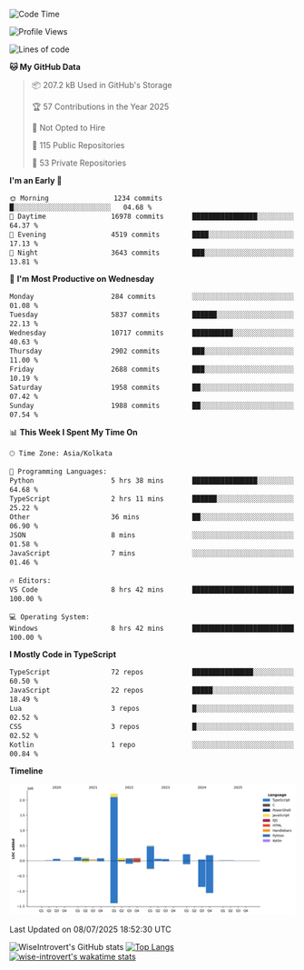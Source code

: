 <!--START_SECTION:waka-->
![Code Time](http://img.shields.io/badge/Code%20Time-2%2C380%20hrs%2039%20mins-blue)

![Profile Views](http://img.shields.io/badge/Profile%20Views-5-blue)

![Lines of code](https://img.shields.io/badge/From%20Hello%20World%20I%27ve%20Written-3.9%20million%20lines%20of%20code-blue)

**🐱 My GitHub Data** 

> 📦 207.2 kB Used in GitHub's Storage 
 > 
> 🏆 57 Contributions in the Year 2025
 > 
> 🚫 Not Opted to Hire
 > 
> 📜 115 Public Repositories 
 > 
> 🔑 53 Private Repositories 
 > 
**I'm an Early 🐤** 

```text
🌞 Morning                1234 commits        █░░░░░░░░░░░░░░░░░░░░░░░░   04.68 % 
🌆 Daytime                16978 commits       ████████████████░░░░░░░░░   64.37 % 
🌃 Evening                4519 commits        ████░░░░░░░░░░░░░░░░░░░░░   17.13 % 
🌙 Night                  3643 commits        ███░░░░░░░░░░░░░░░░░░░░░░   13.81 % 
```
📅 **I'm Most Productive on Wednesday** 

```text
Monday                   284 commits         ░░░░░░░░░░░░░░░░░░░░░░░░░   01.08 % 
Tuesday                  5837 commits        ██████░░░░░░░░░░░░░░░░░░░   22.13 % 
Wednesday                10717 commits       ██████████░░░░░░░░░░░░░░░   40.63 % 
Thursday                 2902 commits        ███░░░░░░░░░░░░░░░░░░░░░░   11.00 % 
Friday                   2688 commits        ███░░░░░░░░░░░░░░░░░░░░░░   10.19 % 
Saturday                 1958 commits        ██░░░░░░░░░░░░░░░░░░░░░░░   07.42 % 
Sunday                   1988 commits        ██░░░░░░░░░░░░░░░░░░░░░░░   07.54 % 
```


📊 **This Week I Spent My Time On** 

```text
🕑︎ Time Zone: Asia/Kolkata

💬 Programming Languages: 
Python                   5 hrs 38 mins       ████████████████░░░░░░░░░   64.68 % 
TypeScript               2 hrs 11 mins       ██████░░░░░░░░░░░░░░░░░░░   25.22 % 
Other                    36 mins             ██░░░░░░░░░░░░░░░░░░░░░░░   06.90 % 
JSON                     8 mins              ░░░░░░░░░░░░░░░░░░░░░░░░░   01.58 % 
JavaScript               7 mins              ░░░░░░░░░░░░░░░░░░░░░░░░░   01.46 % 

🔥 Editors: 
VS Code                  8 hrs 42 mins       █████████████████████████   100.00 % 

💻 Operating System: 
Windows                  8 hrs 42 mins       █████████████████████████   100.00 % 
```

**I Mostly Code in TypeScript** 

```text
TypeScript               72 repos            ███████████████░░░░░░░░░░   60.50 % 
JavaScript               22 repos            █████░░░░░░░░░░░░░░░░░░░░   18.49 % 
Lua                      3 repos             █░░░░░░░░░░░░░░░░░░░░░░░░   02.52 % 
CSS                      3 repos             █░░░░░░░░░░░░░░░░░░░░░░░░   02.52 % 
Kotlin                   1 repo              ░░░░░░░░░░░░░░░░░░░░░░░░░   00.84 % 
```



**Timeline**

![Lines of Code chart](https://raw.githubusercontent.com/wise-introvert/wise-introvert/master/assets/bar_graph.png)


 Last Updated on 08/07/2025 18:52:30 UTC
<!--END_SECTION:waka-->

![WiseIntrovert's GitHub stats](https://github-readme-stats.vercel.app/api?username=wise-introvert&count_private=true&show_icons=true)
[![Top Langs](https://github-readme-stats.vercel.app/api/top-langs/?username=wise-introvert&langs_count=10)](https://github.com/anuraghazra/github-readme-stats)
[![wise-introvert's wakatime stats](https://github-readme-stats.vercel.app/api/wakatime?username=wiseintrovert)](https://github.com/anuraghazra/github-readme-stats)
